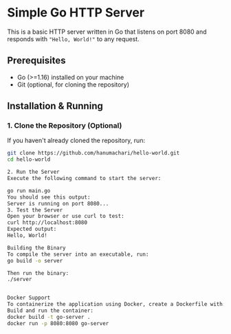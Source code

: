 # Simple Go HTTP Server  

This is a basic HTTP server written in Go that listens on port 8080 and responds with `"Hello, World!"` to any request.  

## Prerequisites  
- Go (>=1.16) installed on your machine  
- Git (optional, for cloning the repository)  

## Installation & Running  

### 1. Clone the Repository (Optional)  
If you haven't already cloned the repository, run:  
```sh
git clone https://github.com/hanumachari/hello-world.git
cd hello-world 

2. Run the Server
Execute the following command to start the server:

go run main.go
You should see this output:
Server is running on port 8080...
3. Test the Server
Open your browser or use curl to test:
curl http://localhost:8080
Expected output:
Hello, World!

Building the Binary
To compile the server into an executable, run:
go build -o server

Then run the binary:
./server


Docker Support
To containerize the application using Docker, create a Dockerfile with:
Build and run the container:
docker build -t go-server .
docker run -p 8080:8080 go-server
